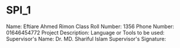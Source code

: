 # SPl_1
Name: Eftiare Ahmed Rimon
Class Roll Number: 1356
Phone Number: 01646454772
Project Description:
Language or Tools to be used:
Supervisor's Name: Dr. MD. Shariful Islam
Supervisor's Signature:

